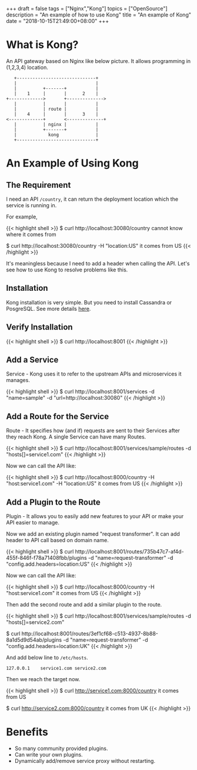 +++
draft = false
tags = ["Nginx","Kong"]
topics = ["OpenSource"]
description = "An example of how to use Kong"
title = "An example of Kong"
date = "2018-10-15T21:49:00+08:00"
+++

# What is Kong?

An API gateway based on Nginx like below picture. It allows programming in (1,2,3,4) location.

```
   +------------------------------+
   |                              |
   |          +-------+           |
   |    1     |       |      2    |
+------------->       +-------------->
   |          |       |           |
   |          | route |           |
   |    4     |       |      3    |
<-------------+       <--------------+
   |          | nginx |           |
   |          +-------+           |
   |            kong              |
   +------------------------------+

```

# An Example of Using Kong

## The Requirement

I need an API `/country`, it can return the deployment location which the service is running in.

For example,

{{< highlight shell >}}
$ curl http://localhost:30080/country
cannot know where it comes from

$ curl http://localhost:30080/country -H "location:US"
it comes from US
{{< /highlight >}}

It's meaningless because I need to add a header when calling the API. Let's see how to use Kong to resolve problems like this.

## Installation

Kong installation is very simple. But you need to install Cassandra or PosgreSQL. See more details [here](https://konghq.com/install/).

## Verify Installation

{{< highlight shell >}}
$ curl http://localhost:8001
{{< /highlight >}}

## Add a Service

Service - Kong uses it to refer to the upstream APIs and microservices it manages.

{{< highlight shell >}}
$ curl http://localhost:8001/services -d "name=sample" -d "url=http://localhost:30080"
{{< /highlight >}}

## Add a Route for the Service

Route - It specifies how (and if) requests are sent to their Services after they reach Kong. A single Service can have many Routes.

{{< highlight shell >}}
$ curl http://localhost:8001/services/sample/routes -d "hosts[]=service1.com"
{{< /highlight >}}

Now we can call the API like:

{{< highlight shell >}}
$ curl http://localhost:8000/country -H "host:service1.com" -H "location:US"
it comes from US
{{< /highlight >}}

## Add a Plugin to the Route

Plugin - It allows you to easily add new features to your API or make your API easier to manage.

Now we add an existing plugin named "request transformer". It can add header to API call based on domain name.

{{< highlight shell >}}
$ curl http://localhost:8001/routes/735b47c7-af4d-455f-846f-f78a71408fbb/plugins -d "name=request-transformer" -d "config.add.headers=location:US"
{{< /highlight >}}

Now we can call the API like:

{{< highlight shell >}}
$ curl http://localhost:8000/country -H "host:service1.com"
it comes from US
{{< /highlight >}}

Then add the second route and add a similar plugin to the route.

{{< highlight shell >}}
$ curl http://localhost:8001/services/sample/routes -d "hosts[]=service2.com"

$ curl http://localhost:8001/routes/3ef1cf68-c513-4937-8b88-8a1d5d9d54ab/plugins -d "name=request-transformer" -d "config.add.headers=location:UK"
{{< /highlight >}}

And add below line to `/etc/hosts`.

```
127.0.0.1    service1.com service2.com
```

Then we reach the target now.

{{< highlight shell >}}
$ curl http://service1.com:8000/country
it comes from US

$ curl http://service2.com:8000/country
it comes from UK
{{< /highlight >}}

# Benefits

- So many community provided plugins.
- Can write your own plugins.
- Dynamically add/remove service proxy without restarting.
